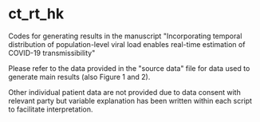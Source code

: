 # ct_rt_hk
 
Codes for generating results in the manuscript "Incorporating temporal distribution of population-level viral load enables real-time estimation of COVID-19 transmissibility"

Please refer to the data provided in the "source data" file for data used to generate main results (also Figure 1 and 2).

Other individual patient data are not provided due to data consent with relevant party but variable explanation has been written within each script to facilitate interpretation.

